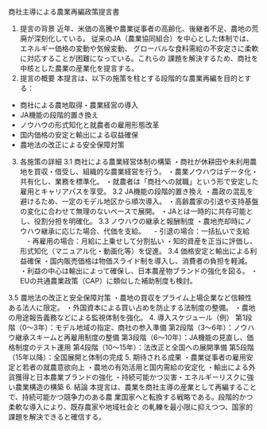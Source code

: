 商社主導による農業再編政策提言書

1. 提言の背景
近年、米価の高騰や農業従事者の高齢化、後継者不足、農地の荒廃が深刻化している。
従来のJA（農業協同組合）を中心とした体制では、エネルギー価格の変動や気候変動、
グローバルな食料需給の不安定さに柔軟に対応することが困難になっている。これらの
課題を解決するため、商社を中核とした農業の産業化を提言する。
2. 提言の概要
本提言は、以下の施策を柱とする段階的な農業再編を目的とする：
- 商社による農地取得・農業経営の導入
- JA機能の段階的置き換え
- ノウハウの形式知化と就農者の雇用形態改革
- 国内価格の安定と輸出による収益確保
- 農地法の改正による安全保障対策
3. 各施策の詳細
3.1 商社による農業経営体制の構築
・商社が休耕田や未利用農地を買収・借受し、組織的な農業経営を行う。
・農業ノウハウはデータ化・共有化し、業務を標準化。
・就農者は「商社への就職」という形で安定した雇用とキャリアパスを享受。
3.2 JA機能の段階的置き換え
・農政の混乱を避けるため、一定のモデル地区から順次導入。
・高齢農家の引退や支持基盤の変化に合わせて無理のないペースで展開。
・JAとは一時的に共存可能とし、役割分担を明確化。
3.3 ノウハウの継承と報酬制度
・農地売却時にノウハウ継承に応じた場合、代価を支給。
　- 引退の場合：一括払いで支給
　- 再雇用の場合：月給に上乗せして分割払い
・知的資産を正当に評価し、形式知化（マニュアル化・動画化等）を促進。
3.4 価格安定と輸出による利益確保
・国内販売価格は物価スライド制を導入し、消費者の負担を軽減。
・利益の中心は輸出によって確保し、日本農産物ブランドの強化を図る。
・EUの共通農業政策（CAP）に類似した補助制度も検討。

3.5 農地法の改正と安全保障対策
・農地の買収をプライム上場企業など信頼性ある法人に限定。
・外国資本による買い占めを防止する法制度の整備。
・農地の用途報告義務などによる監視体制を強化。
4. 導入スケジュール（例）
第1段階（0～3年）：モデル地域の指定、商社の参入準備
第2段階（3～6年）：ノウハウ継承スキームと再雇用制度の整備
第3段階（6～10年）：JA機能の見直し、価格制度のテスト運用
第4段階（10～15年）：法改正と全国への展開準備
第5段階（15年以降）：全国展開と体制の完成
5. 期待される成果
・農業従事者の雇用安定と若者の就農意欲向上
・農地の有効活用と国内需給の安定化
・輸出による外貨獲得と日本農業ブランドの強化
・持続可能かつ災害・エネルギーリスクに強い農業構造の構築
6. 結論
本提言は、農業を商社主導の産業として再編することで、持続可能かつ競争力のある農
業国家へと転換する戦略である。段階的かつ柔軟な導入により、既存農家や地域社会と
の軋轢を最小限に抑えつつ、国家的課題を解決できると確信する。